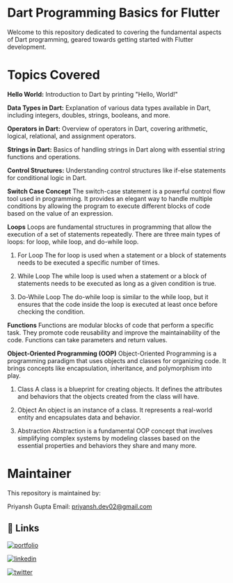 # Dart Programming Basics for Flutter

Welcome to this repository dedicated to covering the fundamental aspects of Dart programming, geared towards getting started with Flutter development.

# Topics Covered

**Hello World:**
Introduction to Dart by printing "Hello, World!"

**Data Types in Dart:**
Explanation of various data types available in Dart, including integers, doubles, strings, booleans, and more.

**Operators in Dart:**
Overview of operators in Dart, covering arithmetic, logical, relational, and assignment operators.

**Strings in Dart:**
Basics of handling strings in Dart along with essential string functions and operations.

**Control Structures:**
Understanding control structures like if-else statements for conditional logic in Dart.

**Switch Case Concept**
The switch-case statement is a powerful control flow tool used in programming. It provides an elegant way to handle multiple conditions by allowing the program to execute different blocks of code based on the value of an expression.

**Loops**
Loops are fundamental structures in programming that allow the execution of a set of statements repeatedly. There are three main types of loops: for loop, while loop, and do-while loop.

1. For Loop
The for loop is used when a statement or a block of statements needs to be executed a specific number of times.

2. While Loop
The while loop is used when a statement or a block of statements needs to be executed as long as a given condition is true.

3. Do-While Loop
The do-while loop is similar to the while loop, but it ensures that the code inside the loop is executed at least once before checking the condition.

**Functions**
Functions are modular blocks of code that perform a specific task. They promote code reusability and improve the maintainability of the code. Functions can take parameters and return values.

**Object-Oriented Programming (OOP)**
Object-Oriented Programming is a programming paradigm that uses objects and classes for organizing code. It brings concepts like encapsulation, inheritance, and polymorphism into play.

1. Class
A class is a blueprint for creating objects. It defines the attributes and behaviors that the objects created from the class will have.

2. Object
An object is an instance of a class. It represents a real-world entity and encapsulates data and behavior.

3. Abstraction
Abstraction is a fundamental OOP concept that involves simplifying complex systems by modeling classes based on the essential properties and behaviors they share and many more.

# Maintainer

This repository is maintained by:

Priyansh Gupta
Email: priyansh.dev02@gmail.com

 ## 🔗 Links

[![portfolio](https://img.shields.io/badge/my_portfolio-000?style=for-the-badge&logo=ko-fi&logoColor=white)](https://guptapriyansh.tech/)

[![linkedin](https://img.shields.io/badge/linkedin-0A66C2?style=for-the-badge&logo=linkedin&logoColor=white)](https://www.linkedin.com/in/priyanshg02/)

[![twitter](https://img.shields.io/badge/twitter-1DA1F2?style=for-the-badge&logo=twitter&logoColor=white)](https://twitter.com/Priyanshg021)